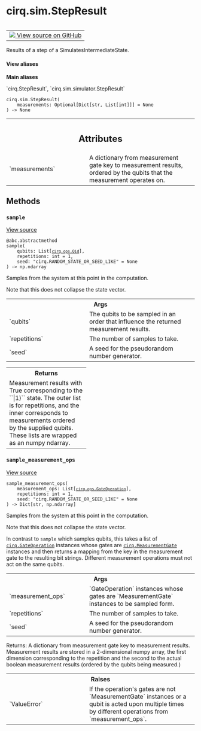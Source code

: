 <div itemscope itemtype="http://developers.google.com/ReferenceObject">
<meta itemprop="name" content="cirq.sim.StepResult" />
<meta itemprop="path" content="Stable" />
<meta itemprop="property" content="__init__"/>
<meta itemprop="property" content="sample"/>
<meta itemprop="property" content="sample_measurement_ops"/>
</div>

# cirq.sim.StepResult

<!-- Insert buttons and diff -->

<table class="tfo-notebook-buttons tfo-api" align="left">

<td>
  <a target="_blank" href="https://github.com/quantumlib/cirq/tree/master/cirq/sim/simulator.py">
    <img src="https://www.tensorflow.org/images/GitHub-Mark-32px.png" />
    View source on GitHub
  </a>
</td>
</table>



Results of a step of a SimulatesIntermediateState.

<section class="expandable">
  <h4 class="showalways">View aliases</h4>
  <p>
<b>Main aliases</b>
<p>`cirq.StepResult`, `cirq.sim.simulator.StepResult`</p>
</p>
</section>

<pre class="devsite-click-to-copy prettyprint lang-py tfo-signature-link">
<code>cirq.sim.StepResult(
    measurements: Optional[Dict[str, List[int]]] = None
) -> None
</code></pre>



<!-- Placeholder for "Used in" -->




<!-- Tabular view -->
 <table class="responsive fixed orange">
<colgroup><col width="214px"><col></colgroup>
<tr><th colspan="2"><h2 class="add-link">Attributes</h2></th></tr>

<tr>
<td>
`measurements`
</td>
<td>
A dictionary from measurement gate key to measurement
results, ordered by the qubits that the measurement operates on.
</td>
</tr>
</table>



## Methods

<h3 id="sample"><code>sample</code></h3>

<a target="_blank" href="https://github.com/quantumlib/cirq/tree/master/cirq/sim/simulator.py">View source</a>

<pre class="devsite-click-to-copy prettyprint lang-py tfo-signature-link">
<code>@abc.abstractmethod</code>
<code>sample(
    qubits: List[<a href="../../cirq/ops/Qid.md"><code>cirq.ops.Qid</code></a>],
    repetitions: int = 1,
    seed: "cirq.RANDOM_STATE_OR_SEED_LIKE" = None
) -> np.ndarray
</code></pre>

Samples from the system at this point in the computation.

Note that this does not collapse the state vector.

<!-- Tabular view -->
 <table class="responsive fixed orange">
<colgroup><col width="214px"><col></colgroup>
<tr><th colspan="2">Args</th></tr>

<tr>
<td>
`qubits`
</td>
<td>
The qubits to be sampled in an order that influence the
returned measurement results.
</td>
</tr><tr>
<td>
`repetitions`
</td>
<td>
The number of samples to take.
</td>
</tr><tr>
<td>
`seed`
</td>
<td>
A seed for the pseudorandom number generator.
</td>
</tr>
</table>



<!-- Tabular view -->
 <table class="responsive fixed orange">
<colgroup><col width="214px"><col></colgroup>
<tr><th colspan="2">Returns</th></tr>
<tr class="alt">
<td colspan="2">
Measurement results with True corresponding to the ``|1⟩`` state.
The outer list is for repetitions, and the inner corresponds to
measurements ordered by the supplied qubits. These lists
are wrapped as an numpy ndarray.
</td>
</tr>

</table>



<h3 id="sample_measurement_ops"><code>sample_measurement_ops</code></h3>

<a target="_blank" href="https://github.com/quantumlib/cirq/tree/master/cirq/sim/simulator.py">View source</a>

<pre class="devsite-click-to-copy prettyprint lang-py tfo-signature-link">
<code>sample_measurement_ops(
    measurement_ops: List[<a href="../../cirq/ops/GateOperation.md"><code>cirq.ops.GateOperation</code></a>],
    repetitions: int = 1,
    seed: "cirq.RANDOM_STATE_OR_SEED_LIKE" = None
) -> Dict[str, np.ndarray]
</code></pre>

Samples from the system at this point in the computation.

Note that this does not collapse the state vector.

In contrast to `sample` which samples qubits, this takes a list of
<a href="../../cirq/ops/GateOperation.md"><code>cirq.GateOperation</code></a> instances whose gates are <a href="../../cirq/ops/MeasurementGate.md"><code>cirq.MeasurementGate</code></a>
instances and then returns a mapping from the key in the measurement
gate to the resulting bit strings. Different measurement operations must
not act on the same qubits.

<!-- Tabular view -->
 <table class="responsive fixed orange">
<colgroup><col width="214px"><col></colgroup>
<tr><th colspan="2">Args</th></tr>

<tr>
<td>
`measurement_ops`
</td>
<td>
`GateOperation` instances whose gates are
`MeasurementGate` instances to be sampled form.
</td>
</tr><tr>
<td>
`repetitions`
</td>
<td>
The number of samples to take.
</td>
</tr><tr>
<td>
`seed`
</td>
<td>
A seed for the pseudorandom number generator.
</td>
</tr>
</table>


Returns: A dictionary from measurement gate key to measurement
    results. Measurement results are stored in a 2-dimensional
    numpy array, the first dimension corresponding to the repetition
    and the second to the actual boolean measurement results (ordered
    by the qubits being measured.)

<!-- Tabular view -->
 <table class="responsive fixed orange">
<colgroup><col width="214px"><col></colgroup>
<tr><th colspan="2">Raises</th></tr>

<tr>
<td>
`ValueError`
</td>
<td>
If the operation's gates are not `MeasurementGate`
instances or a qubit is acted upon multiple times by different
operations from `measurement_ops`.
</td>
</tr>
</table>





